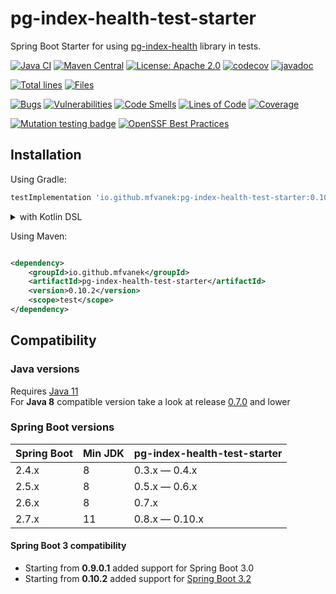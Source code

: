 # pg-index-health-test-starter

Spring Boot Starter for using [pg-index-health](https://github.com/mfvanek/pg-index-health) library in tests.

[![Java CI](https://github.com/mfvanek/pg-index-health-test-starter/workflows/Java%20CI/badge.svg)](https://github.com/mfvanek/pg-index-health-test-starter/actions "Java CI")
[![Maven Central](https://img.shields.io/maven-central/v/io.github.mfvanek/pg-index-health-test-starter.svg)](https://search.maven.org/artifact/io.github.mfvanek/pg-index-health-test-starter/ "Maven Central")
[![License: Apache 2.0](https://img.shields.io/badge/License-Apache%202.0-blue.svg)](https://github.com/mfvanek/pg-index-health-test-starter/blob/master/LICENSE "Apache License 2.0")
[![codecov](https://codecov.io/gh/mfvanek/pg-index-health-test-starter/branch/master/graph/badge.svg?token=1C3SANSWIT)](https://codecov.io/gh/mfvanek/pg-index-health-test-starter)
[![javadoc](https://javadoc.io/badge2/io.github.mfvanek/pg-index-health-test-starter/javadoc.svg)](https://javadoc.io/doc/io.github.mfvanek/pg-index-health-test-starter "javadoc")

[![Total lines](https://tokei.rs/b1/github/mfvanek/pg-index-health-test-starter)](https://github.com/mfvanek/pg-index-health-test-starter)
[![Files](https://tokei.rs/b1/github/mfvanek/pg-index-health-test-starter?category=files)](https://github.com/mfvanek/pg-index-health-test-starter)

[![Bugs](https://sonarcloud.io/api/project_badges/measure?project=mfvanek_pg-index-health-test-starter&metric=bugs)](https://sonarcloud.io/summary/new_code?id=mfvanek_pg-index-health-test-starter)
[![Vulnerabilities](https://sonarcloud.io/api/project_badges/measure?project=mfvanek_pg-index-health-test-starter&metric=vulnerabilities)](https://sonarcloud.io/summary/new_code?id=mfvanek_pg-index-health-test-starter)
[![Code Smells](https://sonarcloud.io/api/project_badges/measure?project=mfvanek_pg-index-health-test-starter&metric=code_smells)](https://sonarcloud.io/summary/new_code?id=mfvanek_pg-index-health-test-starter)
[![Lines of Code](https://sonarcloud.io/api/project_badges/measure?project=mfvanek_pg-index-health-test-starter&metric=ncloc)](https://sonarcloud.io/summary/new_code?id=mfvanek_pg-index-health-test-starter)
[![Coverage](https://sonarcloud.io/api/project_badges/measure?project=mfvanek_pg-index-health-test-starter&metric=coverage)](https://sonarcloud.io/summary/new_code?id=mfvanek_pg-index-health-test-starter)

[![Mutation testing badge](https://img.shields.io/endpoint?style=flat&url=https%3A%2F%2Fbadge-api.stryker-mutator.io%2Fgithub.com%2Fmfvanek%2Fpg-index-health-test-starter%2Fmaster)](https://dashboard.stryker-mutator.io/reports/github.com/mfvanek/pg-index-health-test-starter/master)
[![OpenSSF Best Practices](https://www.bestpractices.dev/projects/6291/badge)](https://www.bestpractices.dev/projects/6291)

## Installation

Using Gradle:

```groovy
testImplementation 'io.github.mfvanek:pg-index-health-test-starter:0.10.2'
```

<details>
<summary>with Kotlin DSL</summary>

```kotlin
testImplementation("io.github.mfvanek:pg-index-health-test-starter:0.10.2")
```

</details>

Using Maven:

```xml

<dependency>
    <groupId>io.github.mfvanek</groupId>
    <artifactId>pg-index-health-test-starter</artifactId>
    <version>0.10.2</version>
    <scope>test</scope>
</dependency>
```

## Compatibility

### Java versions

Requires [Java 11](https://www.java.com/en/)  
For **Java 8** compatible version take a look at release [0.7.0](https://github.com/mfvanek/pg-index-health-test-starter/releases/tag/v.0.7.0) and lower

### Spring Boot versions

| Spring Boot | Min JDK | pg-index-health-test-starter |
|-------------|---------|------------------------------|
| 2.4.x       | 8       | 0.3.x — 0.4.x                |
| 2.5.x       | 8       | 0.5.x — 0.6.x                |
| 2.6.x       | 8       | 0.7.x                        |
| 2.7.x       | 11      | 0.8.x — 0.10.x               |

#### Spring Boot 3 compatibility

* Starting from **0.9.0.1** added support for Spring Boot 3.0
* Starting from **0.10.2** added support for [Spring Boot 3.2](https://github.com/spring-projects/spring-framework/wiki/Upgrading-to-Spring-Framework-6.x#parameter-name-retention)
